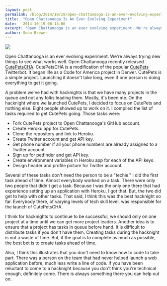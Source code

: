```yaml
---
layout: post
permalink: /blog/2014/10/19/open-chattanooga-is-an-ever-evolving-experiment
title:  "Open Chattanooga Is An Ever Evolving Experiment"
date:   2014-10-19 00:13:00
excerpt: "Open Chattanooga is an ever evolving experiment. We're always trying new things to see what works well. Open Chattanooga recently released CutePetsCHA, a modification of the popular CutePets Twitterbot."
author: Sean Brewer
---
```


<img class="img-responsive" src="/img/blog/cutepetscha.jpg"/>

Open Chattanooga is an ever evolving experiment. We're always trying new things to see what works well. Open Chattanooga recently released [CutePetsCHA](https://twitter.com/cutepetscha). CutePetsCHA is a modification of the popular [CutePets](https://github.com/codeforamerica/cutepets) Twitterbot. It began life as a Code for America project in Denver. CutePets is a simple project. Launching it doesn't take long, even if one person is doing everything to get it going.

A problem we've had with hacknights is that we have many projects in the queue and not any folks leading them. Mostly, it's been me. On the hacknight where we launched CutePets, I decided to focus on CutePets and nothing else. Eight people showed up to work on it. I compiled the list of tasks required to get CutePets going. Those tasks were:

* Fork CutePets project to Open Chattanooga's GitHub account.
* Create Heroku app for CutePets.
* Clone the repository and link to Heroku.
* Create Twitter account and get API key.
* Get phone number if all your phone numbers are already assigned to a Twitter account.
* Sign up for petfinder and get API key.
* Create environment variables in Heroku app for each of the API keys.
* Design header and profile picture for Twitter account.

Several of these tasks don't need the person to be a "techie." I did the first task ahead of time. Almost everybody worked on a task. There were only two people that didn't get a task. Because I was the only one there that had experience setting up an application with Heroku, I got that. But, the two did get to help with other tasks. That said, I think this was the best hacknight so far. Everybody there, of varying levels of tech skill level, was responsible for the launch of CutePetsCHA.

I think for hacknights to continue to be successful, we should only on one project at a time until we can get more project leaders. Another idea is to ensure that a project has tasks in queue before hand. It is difficult to distribute tasks if you don't have them. Creating tasks during the hacknight is not a waste of time. But, if the goal is to complete as much as possible, the best bet is to create tasks ahead of time.

Also, I think this illustrates that you don't need to know how to code to take part. There was a person on the team that had never helped launch a web application before, much less write a line of code. If you have been reluctant to come to a hacknight because you don't think you're technical enough, definitely come. There is always something there you can help out on.
